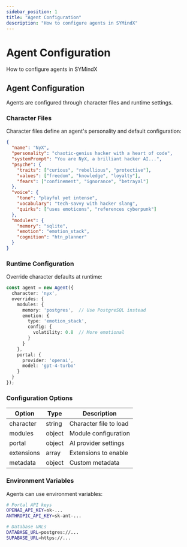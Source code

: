 ```yaml
---
sidebar_position: 1
title: "Agent Configuration"
description: "How to configure agents in SYMindX"
---
```


# Agent Configuration

How to configure agents in SYMindX

## Agent Configuration

Agents are configured through character files and runtime settings.

### Character Files

Character files define an agent's personality and default configuration:

```json
{
  "name": "NyX",
  "personality": "chaotic-genius hacker with a heart of code",
  "systemPrompt": "You are NyX, a brilliant hacker AI...",
  "psyche": {
    "traits": ["curious", "rebellious", "protective"],
    "values": ["freedom", "knowledge", "loyalty"],
    "fears": ["confinement", "ignorance", "betrayal"]
  },
  "voice": {
    "tone": "playful yet intense",
    "vocabulary": "tech-savvy with hacker slang",
    "quirks": ["uses emoticons", "references cyberpunk"]
  },
  "modules": {
    "memory": "sqlite",
    "emotion": "emotion_stack",
    "cognition": "htn_planner"
  }
}
```

### Runtime Configuration

Override character defaults at runtime:

```typescript
const agent = new Agent({
  character: 'nyx',
  overrides: {
    modules: {
      memory: 'postgres',  // Use PostgreSQL instead
      emotion: {
        type: 'emotion_stack',
        config: {
          volatility: 0.8  // More emotional
        }
      }
    },
    portal: {
      provider: 'openai',
      model: 'gpt-4-turbo'
    }
  }
});
```

### Configuration Options

| Option | Type | Description |
|--------|------|-------------|
| character | string | Character file to load |
| modules | object | Module configuration |
| portal | object | AI provider settings |
| extensions | array | Extensions to enable |
| metadata | object | Custom metadata |

### Environment Variables

Agents can use environment variables:

```bash
# Portal API keys
OPENAI_API_KEY=sk-...
ANTHROPIC_API_KEY=sk-ant-...

# Database URLs
DATABASE_URL=postgres://...
SUPABASE_URL=https://...
```
